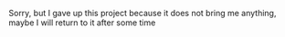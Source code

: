 Sorry, but I gave up this project because it does not bring me anything, maybe I will return to it after some time 
